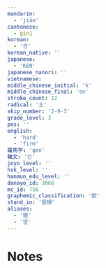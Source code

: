 ```yaml
---
mandarin:
  - 'jiān'
cantonese:
  - gin1
korean:
  - '견'
korean_native: ''
japanese:
  - 'KEN'
japanese_nanori: ''
vietnamese:
middle_chinese_initial: 'k'
middle_chinese_final: 'en'
stroke_count: 12
radical: '土'
skip_number: '2-9-3'
grade_level: 3
pos: ''
english:
  - 'hard'
  - 'firm'
羅馬字: 'gen'
韓文: '건'
joyo_level: ''
hsk_level: ''
hanmun_edu_level: ''
danayo_id: 3066
mc_id: 756
graphemic_classification: '臤'
stand_in: '堅硬'
aliases:
  - '鏗'
  - '坚'
---
```


# Notes

